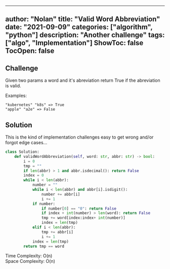 
---
author: "Nolan"
title: "Valid Word Abbreviation"
date: "2021-09-09"
categories: ["algorithm", "python"]
description: "Another challenge"
tags: ["algo", "Implementation"]
ShowToc: false
TocOpen: false
---

## Challenge

Given two params a word and it's abreviation return True if the abreviation is valid.

Examples:

```shell
"kubernetes" "k8s" => True
"apple" "a2e" => False
```
## Solution

This is the kind of implementation challenges easy to get wrong and/or forgot edge cases...

```python
class Solution:
    def validWordAbbreviation(self, word: str, abbr: str) -> bool:
        i = 0
        tmp = ""
        if len(abbr) > 1 and abbr.isdecimal(): return False
        index = 0
        while i < len(abbr):
            number = ""
            while i < len(abbr) and abbr[i].isdigit():
                number += abbr[i]
                i += 1
            if number:
                if number[0] == "0": return False
                if index + int(number) > len(word): return False
                tmp += word[index:index+ int(number)] 
                index = len(tmp)
            elif i < len(abbr):
                tmp += abbr[i]
                i += 1
            index = len(tmp)
        return tmp == word
```

Time Complexity: O(n)  
Space Complexity: O(n)  